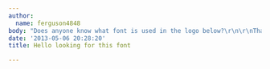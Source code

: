 ```yaml
---
author:
  name: ferguson4848
body: "Does anyone know what font is used in the logo below?\r\n\r\nThanks so much!\r\n\r\nhttp://www.robotplunger.com/wp-content/uploads/2013/05/ScreenHunter_01-May.-06-13.40.jpg\r\n\r\n"
date: '2013-05-06 20:28:20'
title: Hello looking for this font

---
```

